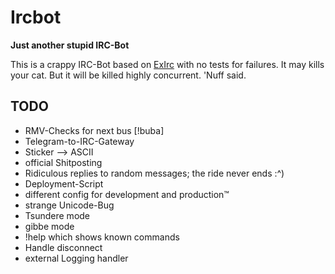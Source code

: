 # Ircbot

**Just another stupid IRC-Bot**

This is a crappy IRC-Bot based on [ExIrc](https://github.com/bitwalker/exirc)
with no tests for failures. It may kills your cat. But it will be killed highly
concurrent. 'Nuff said.

## TODO
* RMV-Checks for next bus [!buba]
* Telegram-to-IRC-Gateway
 * Sticker --> ASCII
* official Shitposting
 * Ridiculous replies to random messages; the ride never ends :^)
* Deployment-Script
 * different config for development and production™
 * strange Unicode-Bug
* Tsundere mode
* gibbe mode
* !help which shows known commands
* Handle disconnect
* external Logging handler
